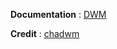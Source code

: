 **Documentation** : [DWM](https://wiki.archcraft.io/docs/window-managers/dynamic-wm/dwm)

**Credit** : [chadwm](https://github.com/siduck/chadwm)
